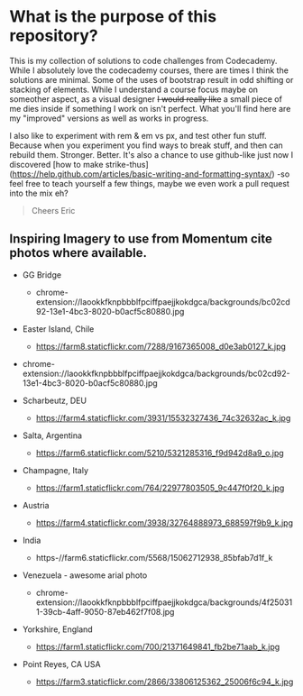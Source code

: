 # What is the purpose of this repository?

This is my collection of solutions to code challenges from Codecademy. While I absolutely love the codecademy courses, there are times I think the solutions are minimal. Some of the uses of bootstrap result in odd shifting or stacking of elements. While I understand a course  focus maybe on someother aspect, as a visual designer ~~I would really like~~ a small piece of me dies inside if something I work on isn't perfect. What you'll find here are my "improved" versions as well as works in progress.

I also like to experiment with rem & em vs px, and test other fun stuff. Because when you experiment you find ways to break stuff, and then can rebuild them. Stronger. Better. It's also a chance to use github-like just now I discovered [how to make strike-thus] (https://help.github.com/articles/basic-writing-and-formatting-syntax/) -so feel free to teach yourself a few things, maybe we even work a pull request into the mix eh? 

>Cheers
>Eric


## Inspiring Imagery to use from Momentum cite photos where available.

* GG Bridge
  * chrome-extension://laookkfknpbbblfpciffpaejjkokdgca/backgrounds/bc02cd92-13e1-4bc3-8020-b0acf5c80880.jpg

* Easter Island, Chile
  * https://farm8.staticflickr.com/7288/9167365008_d0e3ab0127_k.jpg

* chrome-extension://laookkfknpbbblfpciffpaejjkokdgca/backgrounds/bc02cd92-13e1-4bc3-8020-b0acf5c80880.jpg

* Scharbeutz, DEU
  * https://farm4.staticflickr.com/3931/15532327436_74c32632ac_k.jpg

* Salta, Argentina
  + https://farm6.staticflickr.com/5210/5321285316_f9d942d8a9_o.jpg

* Champagne, Italy
  * https://farm1.staticflickr.com/764/22977803505_9c447f0f20_k.jpg

* Austria
  * https://farm4.staticflickr.com/3938/32764888973_688597f9b9_k.jpg

* India
  * https-//farm6.staticflickr.com/5568/15062712938_85bfab7d1f_k

* Venezuela - awesome arial photo
  * chrome-extension://laookkfknpbbblfpciffpaejjkokdgca/backgrounds/4f250311-39cb-4aff-9050-87eb462f7f08.jpg

* Yorkshire, England
  * https://farm1.staticflickr.com/700/21371649841_fb2be71aab_k.jpg

* Point Reyes, CA USA
  * https://farm3.staticflickr.com/2866/33806125362_25006f6c94_k.jpg
